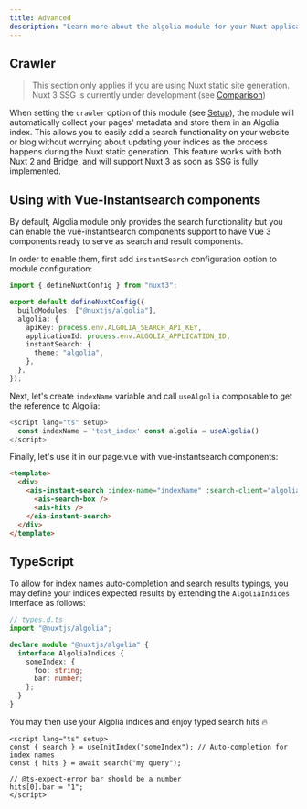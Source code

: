 ```yaml
---
title: Advanced
description: "Learn more about the algolia module for your Nuxt application."
---
```


## Crawler

> This section only applies if you are using Nuxt static site generation.
> Nuxt 3 SSG is currently under development (see [Comparison](https://v3.nuxtjs.org/getting-started/introduction#comparison))

When setting the `crawler` option of this module (see [Setup](/setup#crawler)), the module will automatically collect your pages' metadata and store them in an Algolia index. This allows you to easily add a search functionality on your website or blog without worrying about updating your indices as the process happens during the Nuxt static generation. This feature works with both Nuxt 2 and Bridge, and will support Nuxt 3 as soon as SSG is fully implemented.

## Using with Vue-Instantsearch components

By default, Algolia module only provides the search functionality but you can enable the vue-instantsearch components support to have Vue 3 components ready to serve as search and result components.

In order to enable them, first add `instantSearch` configuration option to module configuration:

```ts
import { defineNuxtConfig } from "nuxt3";

export default defineNuxtConfig({
  buildModules: ["@nuxtjs/algolia"],
  algolia: {
    apiKey: process.env.ALGOLIA_SEARCH_API_KEY,
    applicationId: process.env.ALGOLIA_APPLICATION_ID,
    instantSearch: {
      theme: "algolia",
    },
  },
});
```

Next, let's create `indexName` variable and call `useAlgolia` composable to get the reference to Algolia:

```ts
<script lang="ts" setup>
  const indexName = 'test_index' const algolia = useAlgolia()
</script>
```

Finally, let's use it in our page.vue with vue-instantsearch components:

```html
<template>
  <div>
    <ais-instant-search :index-name="indexName" :search-client="algolia">
      <ais-search-box />
      <ais-hits />
    </ais-instant-search>
  </div>
</template>
```

## TypeScript

To allow for index names auto-completion and search results typings, you may define your indices expected results by extending the `AlgoliaIndices` interface as follows:

```ts
// types.d.ts
import "@nuxtjs/algolia";

declare module "@nuxtjs/algolia" {
  interface AlgoliaIndices {
    someIndex: {
      foo: string;
      bar: number;
    };
  }
}
```

You may then use your Algolia indices and enjoy typed search hits 🔥

```vue
<script lang="ts" setup>
const { search } = useInitIndex("someIndex"); // Auto-completion for index names
const { hits } = await search("my query");

// @ts-expect-error bar should be a number
hits[0].bar = "1";
</script>
```
